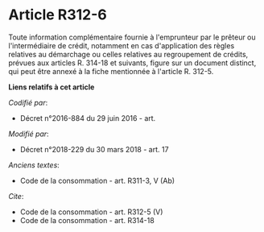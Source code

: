 # Article R312-6

Toute information complémentaire fournie à l'emprunteur par le prêteur ou l'intermédiaire de crédit, notamment en cas
d'application des règles relatives au démarchage ou celles relatives au regroupement de crédits, prévues aux articles R.
314-18 et suivants, figure sur un document distinct, qui peut être annexé à la fiche mentionnée à l'article R. 312-5.

**Liens relatifs à cet article**

_Codifié par_:

  - Décret n°2016-884 du 29 juin 2016 - art.

_Modifié par_:

  - Décret n°2018-229 du 30 mars 2018 - art. 17

_Anciens textes_:

  - Code de la consommation - art. R311-3, V (Ab)

_Cite_:

  - Code de la consommation - art. R312-5 (V)
  - Code de la consommation - art. R314-18
